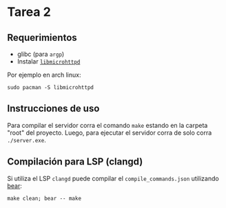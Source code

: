 # Tarea 2

## Requerimientos
- glibc (para `argp`)
- Instalar [`libmicrohttpd`](https://www.gnu.org/software/libmicrohttpd/)

Por ejemplo en arch linux:
```
sudo pacman -S libmicrohttpd
```

## Instrucciones de uso
Para compilar el servidor corra el comando `make` estando en la carpeta "root" del proyecto. Luego, para ejecutar el servidor corra de solo corra `./server.exe`.

## Compilación para LSP (clangd)
Si utiliza el LSP `clangd` puede compilar el `compile_commands.json` utilizando [bear](https://github.com/rizsotto/Bear):

```
make clean; bear -- make
```

